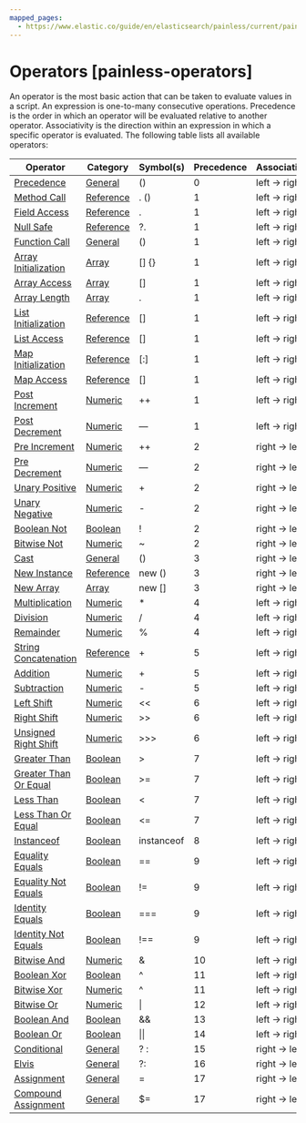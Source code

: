 ```yaml
---
mapped_pages:
  - https://www.elastic.co/guide/en/elasticsearch/painless/current/painless-operators.html
---
```


# Operators [painless-operators]

An operator is the most basic action that can be taken to evaluate values in a script. An expression is one-to-many consecutive operations. Precedence is the order in which an operator will be evaluated relative to another operator. Associativity is the direction within an expression in which a specific operator is evaluated. The following table lists all available operators:

| **Operator** | **Category** | **Symbol(s)** | **Precedence** | **Associativity** |
| --- | --- | --- | --- | --- |
| [Precedence](/reference/scripting-languages/painless/painless-operators-general.md#precedence-operator) | [General](/reference/scripting-languages/painless/painless-operators-general.md) | () | 0 | left → right |
| [Method Call](/reference/scripting-languages/painless/painless-operators-reference.md#method-call-operator) | [Reference](/reference/scripting-languages/painless/painless-operators-reference.md) | . () | 1 | left → right |
| [Field Access](/reference/scripting-languages/painless/painless-operators-reference.md#field-access-operator) | [Reference](/reference/scripting-languages/painless/painless-operators-reference.md) | . | 1 | left → right |
| [Null Safe](/reference/scripting-languages/painless/painless-operators-reference.md#null-safe-operator) | [Reference](/reference/scripting-languages/painless/painless-operators-reference.md) | ?. | 1 | left → right |
| [Function Call](/reference/scripting-languages/painless/painless-operators-general.md#function-call-operator) | [General](/reference/scripting-languages/painless/painless-operators-general.md) | () | 1 | left → right |
| [Array Initialization](/reference/scripting-languages/painless/painless-operators-array.md#array-initialization-operator) | [Array](/reference/scripting-languages/painless/painless-operators-array.md) | [] {} | 1 | left → right |
| [Array Access](/reference/scripting-languages/painless/painless-operators-array.md#array-access-operator) | [Array](/reference/scripting-languages/painless/painless-operators-array.md) | [] | 1 | left → right |
| [Array Length](/reference/scripting-languages/painless/painless-operators-array.md#array-length-operator) | [Array](/reference/scripting-languages/painless/painless-operators-array.md) | . | 1 | left → right |
| [List Initialization](/reference/scripting-languages/painless/painless-operators-reference.md#list-initialization-operator) | [Reference](/reference/scripting-languages/painless/painless-operators-reference.md) | [] | 1 | left → right |
| [List Access](/reference/scripting-languages/painless/painless-operators-reference.md#list-access-operator) | [Reference](/reference/scripting-languages/painless/painless-operators-reference.md) | [] | 1 | left → right |
| [Map Initialization](/reference/scripting-languages/painless/painless-operators-reference.md#map-initialization-operator) | [Reference](/reference/scripting-languages/painless/painless-operators-reference.md) | [:] | 1 | left → right |
| [Map Access](/reference/scripting-languages/painless/painless-operators-reference.md#map-access-operator) | [Reference](/reference/scripting-languages/painless/painless-operators-reference.md) | [] | 1 | left → right |
| [Post Increment](/reference/scripting-languages/painless/painless-operators-numeric.md#post-increment-operator) | [Numeric](/reference/scripting-languages/painless/painless-operators-numeric.md) | ++ | 1 | left → right |
| [Post Decrement](/reference/scripting-languages/painless/painless-operators-numeric.md#post-decrement-operator) | [Numeric](/reference/scripting-languages/painless/painless-operators-numeric.md) |  —  | 1 | left → right |
| [Pre Increment](/reference/scripting-languages/painless/painless-operators-numeric.md#pre-increment-operator) | [Numeric](/reference/scripting-languages/painless/painless-operators-numeric.md) | ++ | 2 | right → left |
| [Pre Decrement](/reference/scripting-languages/painless/painless-operators-numeric.md#pre-decrement-operator) | [Numeric](/reference/scripting-languages/painless/painless-operators-numeric.md) |  —  | 2 | right → left |
| [Unary Positive](/reference/scripting-languages/painless/painless-operators-numeric.md#unary-positive-operator) | [Numeric](/reference/scripting-languages/painless/painless-operators-numeric.md) | + | 2 | right → left |
| [Unary Negative](/reference/scripting-languages/painless/painless-operators-numeric.md#unary-negative-operator) | [Numeric](/reference/scripting-languages/painless/painless-operators-numeric.md) | - | 2 | right → left |
| [Boolean Not](/reference/scripting-languages/painless/painless-operators-boolean.md#boolean-not-operator) | [Boolean](/reference/scripting-languages/painless/painless-operators-boolean.md) | ! | 2 | right → left |
| [Bitwise Not](/reference/scripting-languages/painless/painless-operators-numeric.md#bitwise-not-operator) | [Numeric](/reference/scripting-languages/painless/painless-operators-numeric.md) | ~ | 2 | right → left |
| [Cast](/reference/scripting-languages/painless/painless-operators-general.md#cast-operator) | [General](/reference/scripting-languages/painless/painless-operators-general.md) | () | 3 | right → left |
| [New Instance](/reference/scripting-languages/painless/painless-operators-reference.md#new-instance-operator) | [Reference](/reference/scripting-languages/painless/painless-operators-reference.md) | new () | 3 | right → left |
| [New Array](/reference/scripting-languages/painless/painless-operators-array.md#new-array-operator) | [Array](/reference/scripting-languages/painless/painless-operators-array.md) | new [] | 3 | right → left |
| [Multiplication](/reference/scripting-languages/painless/painless-operators-numeric.md#multiplication-operator) | [Numeric](/reference/scripting-languages/painless/painless-operators-numeric.md) | * | 4 | left → right |
| [Division](/reference/scripting-languages/painless/painless-operators-numeric.md#division-operator) | [Numeric](/reference/scripting-languages/painless/painless-operators-numeric.md) | / | 4 | left → right |
| [Remainder](/reference/scripting-languages/painless/painless-operators-numeric.md#remainder-operator) | [Numeric](/reference/scripting-languages/painless/painless-operators-numeric.md) | % | 4 | left → right |
| [String Concatenation](/reference/scripting-languages/painless/painless-operators-reference.md#string-concatenation-operator) | [Reference](/reference/scripting-languages/painless/painless-operators-reference.md) | + | 5 | left → right |
| [Addition](/reference/scripting-languages/painless/painless-operators-numeric.md#addition-operator) | [Numeric](/reference/scripting-languages/painless/painless-operators-numeric.md) | + | 5 | left → right |
| [Subtraction](/reference/scripting-languages/painless/painless-operators-numeric.md#subtraction-operator) | [Numeric](/reference/scripting-languages/painless/painless-operators-numeric.md) | - | 5 | left → right |
| [Left Shift](/reference/scripting-languages/painless/painless-operators-numeric.md#left-shift-operator) | [Numeric](/reference/scripting-languages/painless/painless-operators-numeric.md) | << | 6 | left → right |
| [Right Shift](/reference/scripting-languages/painless/painless-operators-numeric.md#right-shift-operator) | [Numeric](/reference/scripting-languages/painless/painless-operators-numeric.md) | >> | 6 | left → right |
| [Unsigned Right Shift](/reference/scripting-languages/painless/painless-operators-numeric.md#unsigned-right-shift-operator) | [Numeric](/reference/scripting-languages/painless/painless-operators-numeric.md) | >>> | 6 | left → right |
| [Greater Than](/reference/scripting-languages/painless/painless-operators-boolean.md#greater-than-operator) | [Boolean](/reference/scripting-languages/painless/painless-operators-boolean.md) | > | 7 | left → right |
| [Greater Than Or Equal](/reference/scripting-languages/painless/painless-operators-boolean.md#greater-than-or-equal-operator) | [Boolean](/reference/scripting-languages/painless/painless-operators-boolean.md) | >= | 7 | left → right |
| [Less Than](/reference/scripting-languages/painless/painless-operators-boolean.md#less-than-operator) | [Boolean](/reference/scripting-languages/painless/painless-operators-boolean.md) | < | 7 | left → right |
| [Less Than Or Equal](/reference/scripting-languages/painless/painless-operators-boolean.md#less-than-or-equal-operator) | [Boolean](/reference/scripting-languages/painless/painless-operators-boolean.md) | <= | 7 | left → right |
| [Instanceof](/reference/scripting-languages/painless/painless-operators-boolean.md#instanceof-operator) | [Boolean](/reference/scripting-languages/painless/painless-operators-boolean.md) | instanceof | 8 | left → right |
| [Equality Equals](/reference/scripting-languages/painless/painless-operators-boolean.md#equality-equals-operator) | [Boolean](/reference/scripting-languages/painless/painless-operators-boolean.md) | == | 9 | left → right |
| [Equality Not Equals](/reference/scripting-languages/painless/painless-operators-boolean.md#equality-not-equals-operator) | [Boolean](/reference/scripting-languages/painless/painless-operators-boolean.md) | != | 9 | left → right |
| [Identity Equals](/reference/scripting-languages/painless/painless-operators-boolean.md#identity-equals-operator) | [Boolean](/reference/scripting-languages/painless/painless-operators-boolean.md) | === | 9 | left → right |
| [Identity Not Equals](/reference/scripting-languages/painless/painless-operators-boolean.md#identity-not-equals-operator) | [Boolean](/reference/scripting-languages/painless/painless-operators-boolean.md) | !== | 9 | left → right |
| [Bitwise And](/reference/scripting-languages/painless/painless-operators-numeric.md#bitwise-and-operator) | [Numeric](/reference/scripting-languages/painless/painless-operators-numeric.md) | & | 10 | left → right |
| [Boolean Xor](/reference/scripting-languages/painless/painless-operators-boolean.md#boolean-xor-operator) | [Boolean](/reference/scripting-languages/painless/painless-operators-boolean.md) | ^ | 11 | left → right |
| [Bitwise Xor](/reference/scripting-languages/painless/painless-operators-numeric.md#bitwise-xor-operator) | [Numeric](/reference/scripting-languages/painless/painless-operators-numeric.md) | ^ | 11 | left → right |
| [Bitwise Or](/reference/scripting-languages/painless/painless-operators-numeric.md#bitwise-or-operator) | [Numeric](/reference/scripting-languages/painless/painless-operators-numeric.md) | &#124; | 12 | left → right |
| [Boolean And](/reference/scripting-languages/painless/painless-operators-boolean.md#boolean-and-operator) | [Boolean](/reference/scripting-languages/painless/painless-operators-boolean.md) | && | 13 | left → right |
| [Boolean Or](/reference/scripting-languages/painless/painless-operators-boolean.md#boolean-or-operator) | [Boolean](/reference/scripting-languages/painless/painless-operators-boolean.md) | &#124;&#124; | 14 | left → right |
| [Conditional](/reference/scripting-languages/painless/painless-operators-general.md#conditional-operator) | [General](/reference/scripting-languages/painless/painless-operators-general.md) | ? : | 15 | right → left |
| [Elvis](/reference/scripting-languages/painless/painless-operators-reference.md#elvis-operator) | [General](/reference/scripting-languages/painless/painless-operators-general.md) | ?: | 16 | right → left |
| [Assignment](/reference/scripting-languages/painless/painless-operators-general.md#assignment-operator) | [General](/reference/scripting-languages/painless/painless-operators-general.md) | = | 17 | right → left |
| [Compound Assignment](/reference/scripting-languages/painless/painless-operators-general.md#compound-assignment-operator) | [General](/reference/scripting-languages/painless/painless-operators-general.md) | $= | 17 | right → left |

